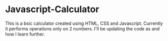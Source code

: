 # Javascript-Calculator

This is a bsic calculator created using HTML, CSS and Javascript.
Currently it performs operations only on 2 numbers. I'll be updating the code as and how I learn further.
